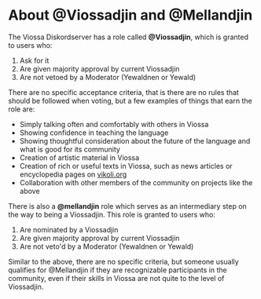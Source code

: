 # About @Viossadjin and @Mellandjin
The Viossa Diskordserver has a role called **@Viossadjin**, which is granted to users who:
1. Ask for it
2. Are given majority approval by current Viossadjin
3. Are not vetoed by a Moderator (Yewaldnen or Yewald)

There are no specific acceptance criteria, that is there are no rules that should be followed when voting, but a few examples of things that earn the role are:
- Simply talking often and comfortably with others in Viossa
- Showing confidence in teaching the language
- Showing thoughtful consideration about the future of the language and what is good for its community
- Creation of artistic material in Viossa
- Creation of rich or useful texts in Viossa, such as news articles or encyclopedia pages on [vikoli.org](https://vikoli.org)
- Collaboration with other members of the community on projects like the above

There is also a **@mellandjin** role which serves as an intermediary step on the way to being a Viossadjin. This role is granted to users who:
1. Are nominated by a Viossadjin
2. Are given majority approval by current Viossadjin
3. Are not veto'd by a Moderator (Yewaldnen or Yewald)

Similar to the above, there are no specific criteria, but someone usually qualifies for @Mellandjin if they are recognizable participants in the community, even if their skills in Viossa are not quite to the level of Viossadjin.
